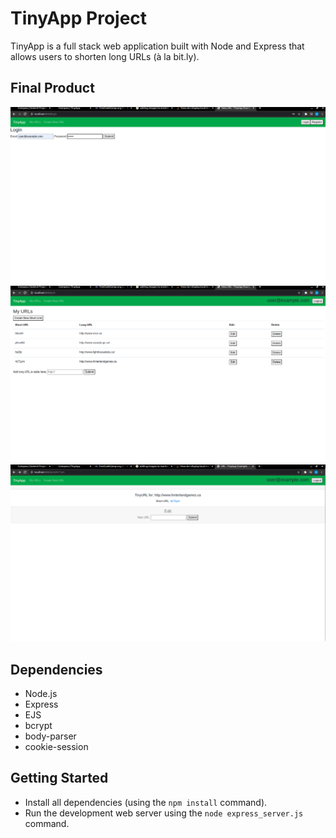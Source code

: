 # TinyApp Project

TinyApp is a full stack web application built with Node and Express that allows users to shorten long URLs (à la bit.ly).

## Final Product

!["Login Page"](/images/loginPage.png)
!["URL Table Page"](/images/urlsTablePage.png)
!["URL ID Page"](/images/urlIDPage.png)

## Dependencies

- Node.js
- Express
- EJS
- bcrypt
- body-parser
- cookie-session

## Getting Started

- Install all dependencies (using the `npm install` command).
- Run the development web server using the `node express_server.js` command.